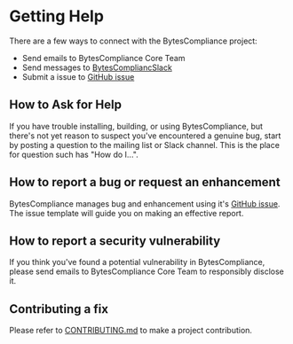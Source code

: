 # Getting Help

There are a few ways to connect with the BytesCompliance project:

* Send emails to BytesCompliance Core Team
* Send messages to [BytesCompliancSlack](https://data-license.slack.com)
* Submit a issue to [GitHub issue](https://github.com/BytesCompliance/BytesCompliance/issues)

## How to Ask for Help

If you have trouble installing, building, or using BytesCompliance, but there's not yet reason to suspect you've encountered a genuine bug,
start by posting a question to the mailing list or Slack channel. This is the place for question such has "How do I...".

## How to report a bug or request an enhancement

BytesCompliance manages bug and enhancement using it's [GitHub issue](https://github.com/BytesCompliance/BytesCompliance/issues). The issue template will guide you on making an effective report.

## How to report a security vulnerability

If you think you've found a potential vulnerability in BytesCompliance, please
send emails to BytesCompliance Core Team to responsibly disclose it.

## Contributing a fix

Please refer to [CONTRIBUTING.md](CONTRIBUTING.md) to make a project contribution.
